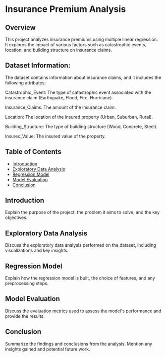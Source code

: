# Insurance Premium Analysis

## Overview

This project analyzes insurance premiums using multiple linear regression. It explores the impact of various factors such as catastrophic events, location, and building structure on insurance claims.

## Dataset Information:
The dataset contains information about insurance claims, and it includes the following attributes:

Catastrophic_Event: The type of catastrophic event associated with the insurance claim (Earthquake, Flood, Fire, Hurricane).

Insurance_Claims: The amount of the insurance claim.

Location: The location of the insured property (Urban, Suburban, Rural).

Building_Structure: The type of building structure (Wood, Concrete, Steel).

Insured_Value: The insured value of the property.

## Table of Contents

- [Introduction](#introduction)
- [Exploratory Data Analysis](#exploratory-data-analysis)
- [Regression Model](#regression-model)
- [Model Evaluation](#model-evaluation)
- [Conclusion](#conclusion)

## Introduction

Explain the purpose of the project, the problem it aims to solve, and the key objectives.

## Exploratory Data Analysis

Discuss the exploratory data analysis performed on the dataset, including visualizations and key insights.

## Regression Model

Explain how the regression model is built, the choice of features, and any preprocessing steps.

## Model Evaluation

Discuss the evaluation metrics used to assess the model's performance and provide the results.

## Conclusion

Summarize the findings and conclusions from the analysis. Mention any insights gained and potential future work.



